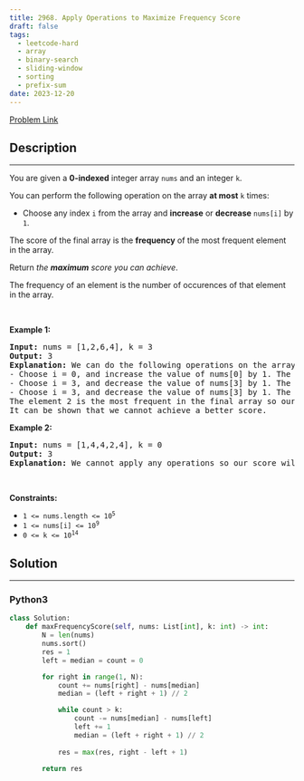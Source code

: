 ```yaml
---
title: 2968. Apply Operations to Maximize Frequency Score
draft: false
tags: 
  - leetcode-hard
  - array
  - binary-search
  - sliding-window
  - sorting
  - prefix-sum
date: 2023-12-20
---
```


[Problem Link](https://leetcode.com/problems/apply-operations-to-maximize-frequency-score/)

## Description

---
<p>You are given a <strong>0-indexed</strong> integer array <code>nums</code> and an integer <code>k</code>.</p>

<p>You can perform the following operation on the array <strong>at most</strong> <code>k</code> times:</p>

<ul>
	<li>Choose any index <code>i</code> from the array and <strong>increase</strong> or <strong>decrease</strong> <code>nums[i]</code> by <code>1</code>.</li>
</ul>

<p>The score of the final array is the <strong>frequency</strong> of the most frequent element in the array.</p>

<p>Return <em>the <strong>maximum</strong> score you can achieve</em>.</p>

<p>The frequency of an element is the number of occurences of that element in the array.</p>

<p>&nbsp;</p>
<p><strong class="example">Example 1:</strong></p>

<pre>
<strong>Input:</strong> nums = [1,2,6,4], k = 3
<strong>Output:</strong> 3
<strong>Explanation:</strong> We can do the following operations on the array:
- Choose i = 0, and increase the value of nums[0] by 1. The resulting array is [2,2,6,4].
- Choose i = 3, and decrease the value of nums[3] by 1. The resulting array is [2,2,6,3].
- Choose i = 3, and decrease the value of nums[3] by 1. The resulting array is [2,2,6,2].
The element 2 is the most frequent in the final array so our score is 3.
It can be shown that we cannot achieve a better score.
</pre>

<p><strong class="example">Example 2:</strong></p>

<pre>
<strong>Input:</strong> nums = [1,4,4,2,4], k = 0
<strong>Output:</strong> 3
<strong>Explanation:</strong> We cannot apply any operations so our score will be the frequency of the most frequent element in the original array, which is 3.
</pre>

<p>&nbsp;</p>
<p><strong>Constraints:</strong></p>

<ul>
	<li><code>1 &lt;= nums.length &lt;= 10<sup>5</sup></code></li>
	<li><code>1 &lt;= nums[i] &lt;= 10<sup>9</sup></code></li>
	<li><code>0 &lt;= k &lt;= 10<sup>14</sup></code></li>
</ul>


## Solution

---
### Python3
``` py title='apply-operations-to-maximize-frequency-score'
class Solution:
    def maxFrequencyScore(self, nums: List[int], k: int) -> int:
        N = len(nums)
        nums.sort()
        res = 1
        left = median = count = 0

        for right in range(1, N):
            count += nums[right] - nums[median]
            median = (left + right + 1) // 2

            while count > k:
                count -= nums[median] - nums[left]
                left += 1
                median = (left + right + 1) // 2
            
            res = max(res, right - left + 1)
        
        return res
```

